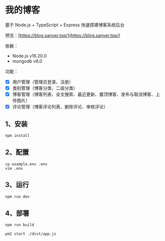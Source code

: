 # 我的博客

基于 Node.js + TypeScript + Express 快速搭建博客系统后台

预览：[https://blog.sanyer.top/](https://blog.sanyer.top/)

依赖：

- Node.js v16.20.0
- mongodb v6.0

功能：

- [x] 用户管理（管理员登录、注册）
- [x] 类别管理（博客分类，二级分类）
- [x] 博客管理（博客列表、全文搜索、最近更新、置顶博客、发布与取消博客、上传图片）
- [x] 评论管理（博客评论列表、删除评论、审核评论）

## 1、安装

```bash
npm install
```

## 2、配置

```
cp example.env .env
vim .env
```

## 3、运行

```bash
npm run dev
```

## 4、部署

```bash
npm run build

pm2 start ./dist/app.js
```